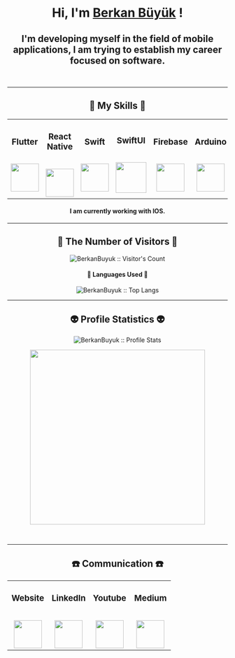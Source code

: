 <h1 align="center">Hi, I'm <a href="https://github.com/berkanbuyuk" target="_blank">Berkan Büyük</a> !</h1>
<h2 align="center">I'm developing myself in the field of mobile applications, I am trying to establish my career focused on software.</h2>

<br/>

--- 

<h2 align="center">🥇 My Skills 🥇</h2>

<table align="center">
  <tbody>
    <tr valign="center">
      <td width="25%" align="center">
        <h3>Flutter</h3><br>
       <a href='https://flutter.dev/'> <img height="64px" src="https://cdn.svgporn.com/logos/flutter.svg"> </a>
      </td>
      <td width="25%" align="center">
        <h3>React Native</h3><br>
       <a href='https://reactnative.dev/'> <img height="64px" src="https://user-images.githubusercontent.com/82314218/175924466-13d3e990-8cea-43bc-b655-948ee665c8c6.svg"> </a>
      </td>
      <td width="25%" align="center">
        <h3>Swift</h3><br>
       <a href='https://developer.apple.com/swift/'> <img height="64px" src="https://cdn.svgporn.com/logos/swift.svg"> </a>
      </td>
      <td width="25%" align="center">
        <h3>SwiftUI</h3><br>
       <a href='https://developer.apple.com/xcode/swiftui/'> <img height="70px" src="https://user-images.githubusercontent.com/82314218/175930270-32e77219-9d15-48cc-8436-152944425a2f.png"> </a>
      </td>
      <td width="25%" align="center">
        <h3>Firebase</h3><br>
       <a href='https://firebase.google.com/'> <img height="64px" src="https://cdn.svgporn.com/logos/firebase.svg"> </a>
      </td>
       <td width="25%" align="center">
        <h3>Arduino</h3><br>
        <a href='https://www.arduino.cc/'> <img height="64px" src="https://cdn.svgporn.com/logos/arduino.svg"> </a>
      </td>
       <td width="25%" align="center">
        <h3>Git Software</h3><br>
       <a href='https://git-scm.com/'> <img height="64px" src="https://user-images.githubusercontent.com/82314218/175925574-c1bffe66-fe0a-48d0-87c9-02d69b509823.svg"> </a>
      </td>
    </tr>
  </tbody>
</table>


<h4 align="center">I am currently working with IOS.</h4>

---

<h2 align="center">👀 The Number of Visitors 👀</h2>

<p align="center"><img src="https://profile-counter.glitch.me/{BerkanBuyuk}/count.svg" alt="BerkanBuyuk :: Visitor's Count" /></p>

<h4 align="center">👅 Languages Used 👅</h4>

<p align="center"><img src="https://github-readme-stats.vercel.app/api/top-langs/?username=BerkanBuyuk&langs_count=10&layout=compact" alt="BerkanBuyuk :: Top Langs" /></p>

---

<h2 align="center">👽 Profile Statistics 👽</h2>

<p align="center">
  <img src="https://github-readme-stats.vercel.app/api?username=BerkanBuyuk&show_icons=true&theme=synthwave" alt="BerkanBuyuk :: Profile Stats" />
</p>
<p align="center">
  <img src="https://github-readme-streak-stats.herokuapp.com?user=BerkanBuyuk&theme=nightowl&hide_border=true" width=400>
</p>

<br/>

---

<h2 align="center">☎️ Communication ☎️</h2>

<table align="center">
  <tbody>
    <tr valign="top">
    <td width="25%" align="center">
        <h3>Website</h3><br>
       <a href='http://www.berkanbuyuk.com/'> <img height="64px" src="https://user-images.githubusercontent.com/82314218/195156866-c3af11bf-abd2-420a-8789-35dfd8b12818.png"> </a>
      </td>
      <td width="25%" align="center">
        <h3>LinkedIn</h3><br>
       <a href='https://www.linkedin.com/in/berkanbuyuk/'> <img height="64px" src="https://cdn.jsdelivr.net/npm/simple-icons@3.0.1/icons/linkedin.svg"> </a>
      </td>
      <td width="25%" align="center">
        <h3>Youtube</h3><br>
       <a href='https://www.youtube.com/channel/UCnxrA5BfB-6JhAN_1fAsZCg'> <img height="64px" src="https://user-images.githubusercontent.com/82314218/176106787-2afc969d-0edd-4cc2-a388-d1890535e8ef.png"> </a>
      </td>
      <td width="25%" align="center">
        <h3>Medium</h3><br>
       <a href='https://medium.com/@brknbyk'> <img height="64px" src="https://user-images.githubusercontent.com/82314218/176107121-d4a7bc48-e405-4d7c-9b4a-4abd816f3c71.png"> </a>
      </td>
    </tr>
  </tbody>
</table>
